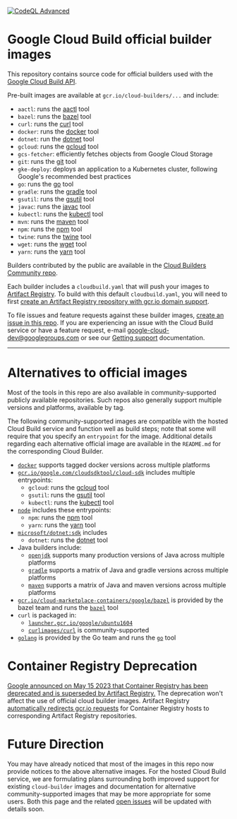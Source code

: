 [![CodeQL Advanced](https://github.com/nodoubtz/cloud-builders/actions/workflows/codeql.yml/badge.svg)](https://github.com/nodoubtz/cloud-builders/actions/workflows/codeql.yml)

# Google Cloud Build official builder images

This repository contains source code for official builders used with the [Google
Cloud Build API](https://cloud.google.com/cloud-build/docs/).

Pre-built images are available at `gcr.io/cloud-builders/...` and include:

- `aactl`: runs the [aactl](https://github.com/GoogleCloudPlatform/aactl) tool
- `bazel`: runs the [bazel](https://bazel.io) tool
- `curl`: runs the [curl](https://curl.haxx.se) tool
- `docker`: runs the [docker](https://docker.com) tool
- `dotnet`: run the [dotnet](https://docs.microsoft.com/dotnet/core/tools/) tool
- `gcloud`: runs the [gcloud](https://cloud.google.com/sdk/gcloud/) tool
- `gcs-fetcher`: efficiently fetches objects from Google Cloud Storage
- `git`: runs the [git](https://git-scm.com/) tool
- `gke-deploy`: deploys an application to a Kubernetes cluster, following Google's recommended best practices
- `go`: runs the [go](https://golang.org/cmd/go) tool
- `gradle`: runs the [gradle](https://gradle.org/) tool
- `gsutil`: runs the [gsutil](https://cloud.google.com/storage/docs/gsutil) tool
- `javac`: runs the [javac](https://docs.oracle.com/javase/7/docs/technotes/tools/windows/javac.html) tool
- `kubectl`: runs the [kubectl](https://kubernetes.io/docs/user-guide/kubectl-overview/) tool
- `mvn`: runs the [maven](https://maven.apache.org/) tool
- `npm`: runs the [npm](https://docs.npmjs.com/) tool
- `twine`: runs the [twine](https://twine.readthedocs.io/) tool
- `wget`: runs the [wget](https://www.gnu.org/software/wget/) tool
- `yarn`: runs the [yarn](https://yarnpkg.com/) tool

Builders contributed by the public are available in the [Cloud Builders
Community
repo](https://github.com/GoogleCloudPlatform/cloud-builders-community).

Each builder includes a `cloudbuild.yaml` that will push your images to [Artifact
Registry](https://cloud.google.com/artifact-registry). To build with this default `cloudbuild.yaml`,
you will need to first [create an Artifact Registry repository with gcr.io domain support](https://cloud.google.com/artifact-registry/docs/transition/setup-gcr-repo).

To file issues and feature requests against these builder images,
[create an issue in this repo](https://github.com/GoogleCloudPlatform/cloud-builders/issues/new).
If you are experiencing an issue with the Cloud Build service or
have a feature request, e-mail google-cloud-dev@googlegroups.com
or see our [Getting support](https://cloud.google.com/cloud-build/docs/getting-support)
documentation.

---

# Alternatives to official images

Most of the tools in this repo are also available in
community-supported publicly available repositories. Such
repos also generally support multiple versions and platforms,
available by tag.

The following community-supported images are compatible with the
hosted Cloud Build service and function well as build steps; note that
some will require that you specify an `entrypoint` for the image. Additional
details regarding each alternative official image are available in the `README.md`
for the corresponding Cloud Builder.

- [`docker`](https://hub.docker.com/_/docker/) supports tagged docker versions across multiple platforms
- [`gcr.io/google.com/cloudsdktool/cloud-sdk`](https://github.com/GoogleCloudPlatform/cloud-sdk-docker) includes multiple entrypoints:
  - `gcloud`: runs the [gcloud](https://cloud.google.com/sdk/gcloud/) tool
  - `gsutil`: runs the [gsutil](https://cloud.google.com/storage/docs/gsutil) tool
  - `kubectl`: runs the [kubectl](https://kubernetes.io/docs/user-guide/kubectl-overview/) tool
- [`node`](https://hub.docker.com/_/node) includes these entrypoints:
  - `npm`: runs the [npm](https://docs.npmjs.com/) tool
  - `yarn`: runs the [yarn](https://yarnpkg.com/) tool
- [`microsoft/dotnet:sdk`](https://hub.docker.com/_/microsoft-dotnet-core) includes
  - `dotnet`: runs the [dotnet](https://docs.microsoft.com/dotnet/core/tools/) tool
- Java builders include:
  - [`openjdk`](https://hub.docker.com/_/openjdk) supports many production versions of Java across multiple platforms
  - [`gradle`](https://hub.docker.com/_/gradle/) supports a matrix of Java and gradle versions across multiple platforms
  - [`maven`](https://hub.docker.com/_/maven/) supports a matrix of Java and maven versions across multiple platforms
- [`gcr.io/cloud-marketplace-containers/google/bazel`](http://gcr.io/cloud-marketplace-containers/google/bazel) is provided by the bazel team and runs the [`bazel`](https://bazel.build/) tool
- `curl` is packaged in:
  - [`launcher.gcr.io/google/ubuntu1604`](https://console.cloud.google.com/launcher/details/google/ubuntu1604)
  - [`curlimages/curl`](https://hub.docker.com/r/curlimages/curl) is community-supported
- [`golang`](https://hub.docker.com/_/golang) is provided by the Go team and runs the [`go`](https://golang.org/cmd/go/) tool

# Container Registry Deprecation

[Google announced on May 15 2023 that Container Registry has been deprecated and is superseded by Artifact Registry.](https://cloud.google.com/container-registry/docs/deprecations/container-registry-deprecation) The deprecation won't affect the use of official cloud builder images. Artifact Registry [automatically redirects gcr.io requests](https://cloud.google.com/artifact-registry/docs/transition/transition-from-gcr#transition-options) for Container Registry hosts to corresponding Artifact Registry repositories.

# Future Direction

You may have already noticed that most of the images in this repo now provide notices to the
above alternative images. For the hosted Cloud Build service, we are formulating plans
surrounding both improved support for existing `cloud-builder` images and documentation for
alternative community-supported images that may be more appropriate for some users. Both this
page and the related [open issues](https://github.com/GoogleCloudPlatform/cloud-builders/labels/augmentation)
will be updated with details soon.
